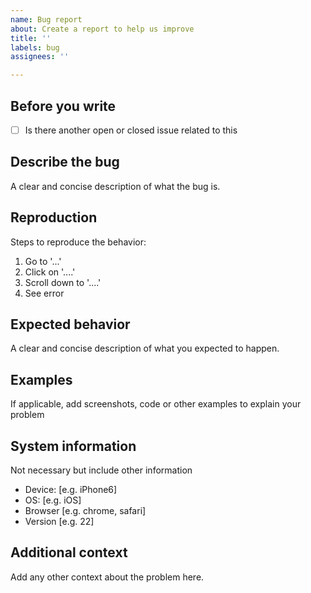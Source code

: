 ```yaml
---
name: Bug report
about: Create a report to help us improve
title: ''
labels: bug
assignees: ''

---
```


## Before you write
- [ ] Is there another open or closed issue related to this 

## Describe the bug
A clear and concise description of what the bug is.

## Reproduction
Steps to reproduce the behavior:
1. Go to '...'
2. Click on '....'
3. Scroll down to '....'
4. See error

## Expected behavior
A clear and concise description of what you expected to happen.

## Examples
If applicable, add screenshots, code or other examples to explain your problem

## System information
Not necessary but include other information
 - Device: [e.g. iPhone6]
 - OS: [e.g. iOS]
 - Browser [e.g. chrome, safari]
 - Version [e.g. 22]

## Additional context
Add any other context about the problem here.
